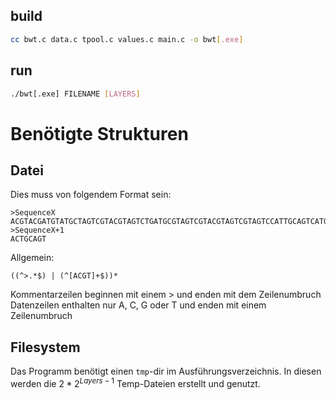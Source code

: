 ## build

```bash
cc bwt.c data.c tpool.c values.c main.c -o bwt[.exe]
```

## run

```bash
./bwt[.exe] FILENAME [LAYERS]
```

# Benötigte Strukturen

## Datei

Dies muss von folgendem Format sein:

```
>SequenceX
ACGTACGATGTATGCTAGTCGTACGTAGTCTGATGCGTAGTCGTACGTAGTCGTAGTCCATTGCAGTCATGC
>SequenceX+1
ACTGCAGT
```

Allgemein:

```regexp
((^>.*$) | (^[ACGT]+$))*
```

Kommentarzeilen beginnen mit einem > und enden mit dem Zeilenumbruch  
Datenzeilen enthalten nur A, C, G oder T und enden mit einem Zeilenumbruch

## Filesystem

Das Programm benötigt einen `tmp`-dir im Ausführungsverzeichnis. In diesen werden die $2 * 2^{Layers-1}$ Temp-Dateien
erstellt und genutzt.